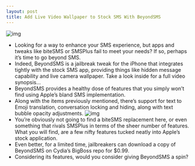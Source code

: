 ```yaml
---
layout: post
title: Add Live Video Wallpaper to Stock SMS With BeyondSMS
---
```

![img](http://media.idownloadblog.com/wp-content/uploads/2011/09/BeyoondSMS-Camera-Wallpaper.png)
* Looking for a way to enhance your SMS experience, but apps and tweaks like biteSMS or SMSPlus fail to meet your needs? If so, perhaps it’s time to go beyond SMS.
* Indeed, BeyondSMS is a jailbreak tweak for the iPhone that integrates tightly with the stock SMS app, providing things like hidden message capability and live camera wallpaper. Take a look inside for a full video synopsis…
* BeyondSMS provides a healthy dose of features that you simply won’t find using Apple’s bland SMS implementation.
* Along with the items previously mentioned, there’s support for text to Emoji translation, conversation locking and hiding, along with text bubble opacity adjustments.
![img](http://media.idownloadblog.com/wp-content/uploads/2011/09/BeyondSMS-Settings.png)
* You’re obviously not going to find a biteSMS replacement here, or even something that rivals SMSPlus in terms of the sheer number of features. What you will find, are a few nifty features tucked neatly into Apple’s stock application.
* Even better, for a limited time, jailbreakers can download a copy of BeyondSMS on Cydia’s BigBoss repo for $0.99.
* Considering its features, would you consider giving BeyondSMS a spin?

